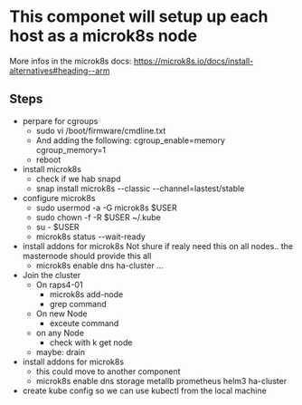 # This componet will setup up each host as a microk8s node

More infos in the microk8s docs: https://microk8s.io/docs/install-alternatives#heading--arm

## Steps

- perpare for cgroups
  - sudo vi /boot/firmware/cmdline.txt
  - And adding the following:
        cgroup_enable=memory cgroup_memory=1
  - reboot
- install microk8s
  - check if we hab snapd
  - snap install microk8s --classic --channel=lastest/stable
- configure microk8s
    - sudo usermod -a -G microk8s $USER
    - sudo chown -f -R $USER ~/.kube
    - su - $USER
    - microk8s status --wait-ready
- install addons for microk8s
    Not shure if realy need this on all nodes.. the masternode should provide this all
  - microk8s enable dns ha-cluster ...
- Join the cluster
  - On raps4-01 
    - microk8s add-node
    - grep command
  - On new Node
    - exceute command
  - on any Node
    - check with k get node
  - maybe: drain
- install addons for microk8s
  - this could move to another component
  - microk8s enable dns storage metallb prometheus helm3 ha-cluster
- create kube config so we can use kubectl from the local machine






